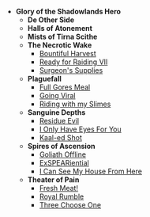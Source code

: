 - **Glory of the Shadowlands Hero**
  - **De Other Side**
  - **Halls of Atonement**
  - **Mists of Tirna Scithe**
  - **The Necrotic Wake**
    - [Bountiful Harvest](glory-of-the-shadowlands-hero/necrotic-wake/bountiful-harvest.md)
    - [Ready for Raiding VII](glory-of-the-shadowlands-hero/necrotic-wake/ready-for-raiding-vii.md)
    - [Surgeon's Supplies](glory-of-the-shadowlands-hero/necrotic-wake/surgeons-supplies.md)
  - **Plaguefall**
    - [Full Gores Meal](glory-of-the-shadowlands-hero/plaguefall/full-gores-meal.md)
    - [Going Viral](glory-of-the-shadowlands-hero/plaguefall/going-viral.md)
    - [Riding with my Slimes](glory-of-the-shadowlands-hero/plaguefall/riding-with-my-slimes.md)
  - **Sanguine Depths**
    - [Residue Evil](glory-of-the-shadowlands-hero/sanguine-depths/residue-evil.md)
    - [I Only Have Eyes For You](glory-of-the-shadowlands-hero/sanguine-depths/i-only-have-eyes-for-you.md)
    - [Kaal-ed Shot](glory-of-the-shadowlands-hero/sanguine-depths/kaaled-shot.md)
  - **Spires of Ascension**
    - [Goliath Offline](glory-of-the-shadowlands-hero/spires-of-ascension/goliath-offline.md)
    - [ExSPEARiential](glory-of-the-shadowlands-hero/spires-of-ascension/exspeariential.md)
    - [I Can See My House From Here](glory-of-the-shadowlands-hero/spires-of-ascension/i-can-see-my-house-from-here.md)
  - **Theater of Pain**
    - [Fresh Meat!](glory-of-the-shadowlands-hero/theater-of-pain/fresh-meat.md)
    - [Royal Rumble](glory-of-the-shadowlands-hero/theater-of-pain/royal-rumble.md)
    - [Three Choose One](glory-of-the-shadowlands-hero/theater-of-pain/three-choose-one.md)
